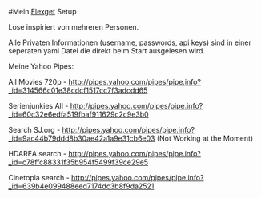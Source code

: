 #Mein [Flexget](https://github.com/Flexget/Flexget) Setup

Lose inspiriert von mehreren Personen.

Alle Privaten Informationen (username, passwords, api keys) sind in einer seperaten yaml Datei die direkt beim Start ausgelesen wird.

Meine Yahoo Pipes:

All Movies 720p - http://pipes.yahoo.com/pipes/pipe.info?_id=314566c01e38cdcf1517cc7f3adcdd65

Serienjunkies All - http://pipes.yahoo.com/pipes/pipe.info?_id=60c32e6edfa519fbaf911629c2c9e3b0

Search SJ.org - http://pipes.yahoo.com/pipes/pipe.info?_id=9ac44b79ddd8b30ae42a1a9e31cb6e03 (Not Working at the Moment)

HDAREA search - http://pipes.yahoo.com/pipes/pipe.info?_id=c78ffc88331f35b954f5499f39ce29e5

Cinetopia search - http://pipes.yahoo.com/pipes/pipe.info?_id=639b4e099488eed7174dc3b8f9da2521
